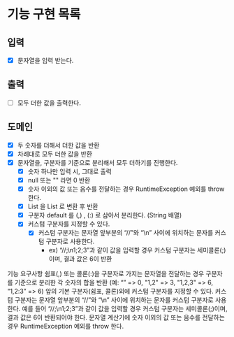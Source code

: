 # 기능 구현 목록

## 입력
- [x] 문자열을 입력 받는다.

## 출력
- [ ] 모두 더한 값을 출력한다.

## 도메인
- [x] 두 숫자를 더해서 더한 값을 반환
- [x] 차례대로 모두 더한 값을 반환
- [x] 문자열을, 구분자를 기준으로 분리해서 모두 더하기를 진행한다.
  - [x] 숫자 하나만 입력 시, 그대로 출력
  - [x] null 또는 "" 라면 0 반환
  - [x] 숫자 이외의 값 또는 음수를 전달하는 경우 RuntimeException 예외를 throw 한다.
  - [x] List<String> 을 List<Integer> 로 변환 후 반환
  - [x] 구분자 default 를 (,) , (:) 로 삼아서 분리한다. (String 배열)
  - [x] 커스텀 구분자를 지정할 수 있다.
    - [x] 커스텀 구분자는 문자열 앞부분의 “//”와 “\n” 사이에 위치하는 문자를 커스텀 구분자로 사용한다.
      - ex) “//;\n1;2;3”과 같이 값을 입력할 경우 커스텀 구분자는 세미콜론(;)이며, 결과 값은 6이 반환

기능 요구사항
쉼표(,) 또는 콜론(:)을 구분자로 가지는 문자열을 전달하는 경우
구분자를 기준으로 분리한
각 숫자의 합을 반환 (예: “” => 0, "1,2" => 3, "1,2,3" => 6, “1,2:3” => 6)
앞의 기본 구분자(쉼표, 콜론)외에 커스텀 구분자를 지정할 수 있다.
커스텀 구분자는 문자열 앞부분의 “//”와 “\n” 사이에 위치하는 문자를 커스텀 구분자로 사용한다.
예를 들어 “//;\n1;2;3”과 같이 값을 입력할 경우 커스텀 구분자는 세미콜론(;)이며, 결과 값은 6이 반환되어야 한다.
문자열 계산기에 숫자 이외의 값 또는 음수를 전달하는 경우 RuntimeException 예외를 throw 한다.
